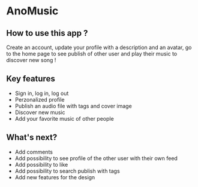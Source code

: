 # AnoMusic


## How to use this app ? 

Create an account, update your profile with a description and an avatar, go to the home page to see publish of other user 
and play their music to discover new song !

## Key features

- Sign in, log in, log out
- Perzonalized profile
- Publish an audio file with tags and cover image
- Discover new music 
- Add your favorite music of other people

## What's next? 

- Add comments
- Add possibility to see profile of the other user with their own feed 
- Add possibility to like
- Add possibility to search publish with tags 
- Add new features for the design 


